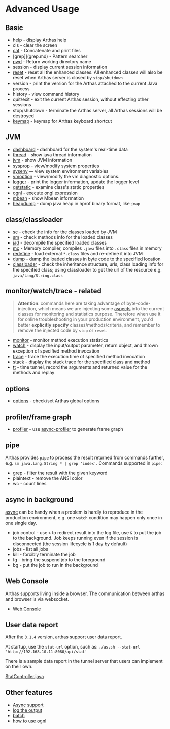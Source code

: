 Advanced Usage
==============

## Basic

* help - display Arthas help
* cls - clear the screen
* [cat](cat.md) - Concatenate and print files
* [grep]](grep.md) - Pattern searcher
* [pwd](pwd.md) - Return working directory name
* session - display current session information
* [reset](reset.md) - reset all the enhanced classes. All enhanced classes will also be reset when Arthas server is closed by `stop/shutdown`
* version - print the version for the Arthas attached to the current Java process
* history - view command history
* quit/exit - exit the current Arthas session, without effecting other sessions
* stop/shutdown - terminate the Arthas server, all Arthas sessions will be destroyed
* [keymap](keymap.md) - keymap for Arthas keyboard shortcut

## JVM

* [dashboard](dashboard.md) - dashboard for the system's real-time data
* [thread](thread.md) - show java thread information
* [jvm](jvm.md) - show JVM information
* [sysprop](sysprop.md) - view/modify system properties
* [sysenv](sysenv.md) — view system environment variables
* [vmoption](vmoption.md) - view/modify the vm diagnostic options.
* [logger](logger.md) - print the logger information, update the logger level
* [getstatic](getstatic.md) - examine class's static properties
* [ognl](ognl.md) - execute ongl expression
* [mbean](mbean.md) - show Mbean information
* [heapdump](heapdump.md) - dump java heap in hprof binary format, like `jmap`

## class/classloader

* [sc](sc.md) - check the info for the classes loaded by JVM 
* [sm](sm.md) - check methods info for the loaded classes
* [jad](jad.md) - decompile the specified loaded classes
* [mc](mc.md) - Memory compiler, compiles `.java` files into `.class` files in memory
* [redefine](redefine.md) - load external `*.class` files and re-define it into JVM
* [dump](dump.md) - dump the loaded classes in byte code to the specified location
* [classloader](classloader.md) - check the inheritance structure, urls, class loading info for the specified class; using classloader to get the url of the resource e.g. `java/lang/String.class`

## monitor/watch/trace - related

> **Attention**: commands here are taking advantage of byte-code-injection, which means we are injecting some [aspects](https://en.wikipedia.org/wiki/Aspect-oriented_programming) into the current classes for monitoring and statistics purpose. Therefore when use it for online troubleshooting in your production environment, you'd better **explicitly specify** classes/methods/criteria, and remember to remove the injected code by `stop` or `reset`. 

* [monitor](monitor.md) - monitor method execution statistics
* [watch](watch.md) - display the input/output parameter, return object, and thrown exception of specified method invocation
* [trace](trace.md) - trace the execution time of specified method invocation
* [stack](stack.md) - display the stack trace for the specified class and method
* [tt](tt.md) - time tunnel, record the arguments and returned value for the methods and replay

## options

* [options](options.md) - check/set Arthas global options


## profiler/frame graph

* [profiler](profiler.md) - use [async-profiler](https://github.com/jvm-profiling-tools/async-profiler) to generate frame graph

## pipe

Arthas provides `pipe` to process the result returned from commands further, e.g. `sm java.lang.String * | grep 'index'`. Commands supported in `pipe`:

* grep - filter the result with the given keyword
* plaintext - remove the ANSI color
* wc - count lines

## async in background

[async](async.md) can be handy when a problem is hardly to reproduce in the production environment, e.g. one `watch` condition may happen only once in one single day.

* job control - use `>` to redirect result into the log file, use `&` to put the job to the background. Job keeps running even if the session is disconnected (the session lifecycle is 1 day by default)
* jobs - list all jobs
* kill - forcibly terminate the job
* fg - bring the suspend job to the foreground
* bg - put the job to run in the background

## Web Console

Arthas supports living inside a browser. The communication between arthas and browser is via websocket.

* [Web Console](web-console.md)

## User data report

After the `3.1.4` version, arthas support user data report.

At startup, use the `stat-url` option, such as: `./as.sh --stat-url 'http://192.168.10.11:8080/api/stat'`

There is a sample data report in the tunnel server that users can implement on their own.

[StatController.java](https://github.com/alibaba/arthas/blob/master/tunnel-server/src/main/java/com/alibaba/arthas/tunnel/server/app/web/StatController.java)

## Other features

* [Async support](async.md)
* [log the output](save-log.md)
* [batch](batch-support.md)
* [how to use ognl](https://github.com/alibaba/arthas/issues/11)



